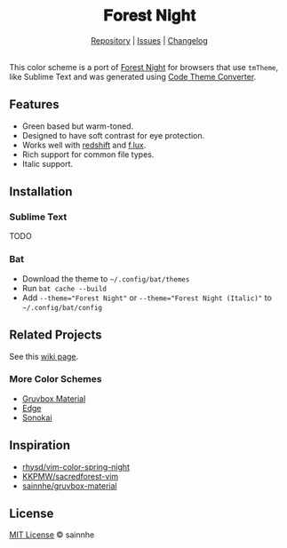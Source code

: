 <h1 align="center">
𝐅𝐨𝐫𝐞𝐬𝐭 𝐍𝐢𝐠𝐡𝐭
</h1>

<p align="center">
  <a href="https://github.com/mhanberg/forest-night-textmate">Repository</a> |
  <a href="https://github.com/mhanberg/forest-night-textmate/issues">Issues</a> |
  <a href="https://github.com/mhanberg/forest-night-textmate/blob/master/CHANGELOG.md">Changelog</a>
  <br><br>
</p>

This color scheme is a port of [Forest Night](https://github.com/sainnhe/forest-night) for browsers that use `tmTheme`, like Sublime Text and was generated using [Code Theme Converter](https://github.com/tobiastimm/code-theme-converter). 

## Features

- Green based but warm-toned.
- Designed to have soft contrast for eye protection.
- Works well with [redshift](https://github.com/jonls/redshift) and [f.lux](https://justgetflux.com).
- Rich support for common file types.
- Italic support.

## Installation

### Sublime Text

TODO

### Bat

- Download the theme to `~/.config/bat/themes`
- Run `bat cache --build`
- Add `--theme="Forest Night"` or `--theme="Forest Night (Italic)"` to `~/.config/bat/config`

## Related Projects

See this [wiki page](https://github.com/sainnhe/forest-night/wiki/Related-Projects).

### More Color Schemes

- [Gruvbox Material](https://marketplace.visualstudio.com/items?itemName=sainnhe.gruvbox-material)
- [Edge](https://marketplace.visualstudio.com/items?itemName=sainnhe.edge)
- [Sonokai](https://marketplace.visualstudio.com/items?itemName=sainnhe.sonokai)


## Inspiration

- [rhysd/vim-color-spring-night](https://github.com/rhysd/vim-color-spring-night)
- [KKPMW/sacredforest-vim](https://github.com/KKPMW/sacredforest-vim)
- [sainnhe/gruvbox-material](https://github.com/sainnhe/gruvbox-material)

## License

[MIT License](https://github.com/mhanberg/forest-night-textmate/blob/master/LICENSE) © sainnhe
